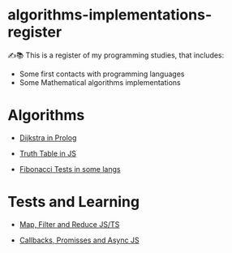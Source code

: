 # algorithms-implementations-register
✍️📚 This is a register of my programming studies, that includes:
* Some first contacts with programming languages
* Some Mathematical algorithms implementations

# Algorithms
* [Dijkstra in Prolog](Prolog/prolog-solving-dijkstra-graph)

* [Truth Table in JS](JavaScript/truth-table-solver)

* [Fibonacci Tests in some langs](fibonacci-performance-tests)

# Tests and Learning
* [Map, Filter and Reduce JS/TS](JavaScript/map-filter-reduce-imperative)

* [Callbacks, Promisses and Async JS](JavaScript/earning-asynchronous-node)
